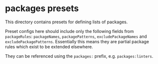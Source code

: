 # packages presets

This directory contains presets for defining lists of packages.

Preset configs here should include only the following fields from `packageRules`: `packageNames`, `packagePatterns`, `excludePackageNames` and `excludePackagePatterns`. Essentially this means they are partial package rules which exist to be extended elsewhere.

They can be referenced using the `packages:` prefix, e.g. `packages:linters`.
